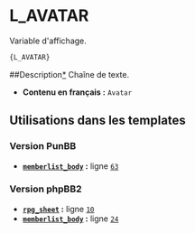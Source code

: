 # L_AVATAR


Variable d'affichage.

```html
{L_AVATAR}
```

##Description[*](https://fa-tvars.appspot.com/var/L_AVATAR)
Chaîne de texte.

* __Contenu en français :__ `Avatar`

## Utilisations dans les templates

### Version PunBB
* __[`memberlist_body`](../tpl/var/punbb/memberlist_body.md#readme) :__ ligne [`63`](../tpl/src/punbb/memberlist_body.tpl#L63)

### Version phpBB2
* __[`rpg_sheet`](../tpl/var/subsilver/rpg_sheet.md#readme) :__ ligne [`10`](../tpl/src/subsilver/rpg_sheet.tpl#L10)
* __[`memberlist_body`](../tpl/var/subsilver/memberlist_body.md#readme) :__ ligne [`24`](../tpl/src/subsilver/memberlist_body.tpl#L24)